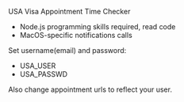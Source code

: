 USA Visa Appointment Time Checker

- Node.js programming skills required, read code
- MacOS-specific notifications calls

Set username(email) and password:

- USA_USER
- USA_PASSWD

Also change appointment urls to reflect your user.
